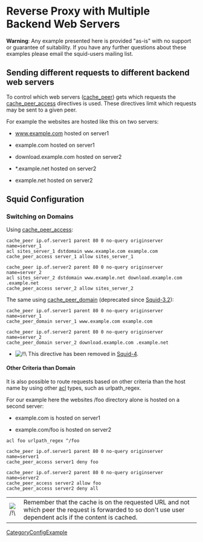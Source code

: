 # Reverse Proxy with Multiple Backend Web Servers

**Warning**: Any example presented here is provided "as-is" with no
support or guarantee of suitability. If you have any further questions
about these examples please email the squid-users mailing list.

## Sending different requests to different backend web servers

To control which web servers
([cache\_peer](http://www.squid-cache.org/Doc/config/cache_peer#)) gets
which requests the
[cache\_peer\_access](http://www.squid-cache.org/Doc/config/cache_peer_access#)
directives is used. These directives limit which requests may be sent to
a given peer.

For example the websites are hosted like this on two servers:

  - www.example.com hosted on server1

  - example.com hosted on server1

  - download.example.com hosted on server2

  - \*.example.net hosted on server2

  - example.net hosted on server2

## Squid Configuration

### Switching on Domains

Using
[cache\_peer\_access](http://www.squid-cache.org/Doc/config/cache_peer_access#):

    cache_peer ip.of.server1 parent 80 0 no-query originserver name=server_1
    acl sites_server_1 dstdomain www.example.com example.com
    cache_peer_access server_1 allow sites_server_1
    
    cache_peer ip.of.server2 parent 80 0 no-query originserver name=server_2
    acl sites_server_2 dstdomain www.example.net download.example.com .example.net
    cache_peer_access server_2 allow sites_server_2

The same using
[cache\_peer\_domain](http://www.squid-cache.org/Doc/config/cache_peer_domain#)
(deprecated since
[Squid-3.2](/Squid-3.2#)):

    cache_peer ip.of.server1 parent 80 0 no-query originserver name=server_1
    cache_peer_domain server_1 www.example.com example.com
    
    cache_peer ip.of.server2 parent 80 0 no-query originserver name=server_2
    cache_peer_domain server_2 download.example.com .example.net

  - ![/\!\\](https://wiki.squid-cache.org/wiki/squidtheme/img/alert.png)
    This directive has been removed in
    [Squid-4](/Squid-4#).

#### Other Criteria than Domain

It is also possible to route requests based on other criteria than the
host name by using other
[acl](http://www.squid-cache.org/Doc/config/acl#) types, such as
urlpath\_regex.

For our example here the websites /foo directory alone is hosted on a
second server:

  - example.com is hosted on server1

  - example.com/foo is hosted on server2

<!-- end list -->

    acl foo urlpath_regex ^/foo
    
    cache_peer ip.of.server1 parent 80 0 no-query originserver name=server1
    cache_peer_access server1 deny foo
    
    cache_peer ip.of.server2 parent 80 0 no-query originserver name=server2
    cache_peer_access server2 allow foo
    cache_peer_access server2 deny all

|                                                                      |                                                                                                                                                           |
| -------------------------------------------------------------------- | --------------------------------------------------------------------------------------------------------------------------------------------------------- |
| ![/\!\\](https://wiki.squid-cache.org/wiki/squidtheme/img/alert.png) | Remember that the cache is on the requested URL and not which peer the request is forwarded to so don't use user dependent acls if the content is cached. |

[CategoryConfigExample](/CategoryConfigExample#)
